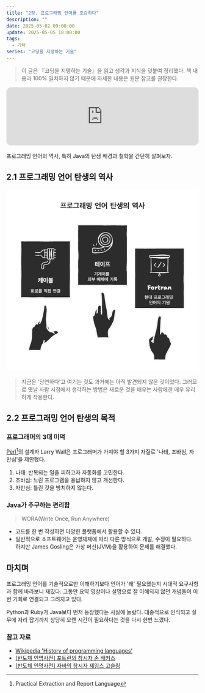 ```yaml
---
title: "2장. 프로그래밍 언어를 조감하다"
description: ""
date: 2025-05-02 09:00:00
update: 2025-05-05 18:00:00
tags:
  - 기타
series: "코딩을 지탱하는 기술"
---
```


> 이 글은 『코딩을 지탱하는 기술』을 읽고 생각과 지식을 덧붙여 정리했다. 책 내용과 100% 일치하지 않기 때문에 자세한 내용은 원문 참고를 권장한다.

<iframe style="border-radius:12px" src="https://open.spotify.com/embed/track/0eu4C55hL6x29mmeAjytzC?utm_source=generator" width="100%" height="152" frameBorder="0" allowfullscreen="" allow="autoplay; clipboard-write; encrypted-media; fullscreen; picture-in-picture" loading="lazy"></iframe>

프로그래밍 언어의 역사, 특히 Java의 탄생 배경과 철학을 간단히 살펴보자.

## 2.1 프로그래밍 언어 탄생의 역사

![프로그래밍 언어 탄생의 역사 <출처: 장태근블로그>](programming-languages-history.png)

> 지금은 '당연하다'고 여기는 것도 과거에는 아직 발견되지 않은 것이었다. 그러므로 옛날 사람 시점에서 생각하는 방법은 새로운 것을 배우는 사람에겐 매우 유리하게 작용한다.

## 2.2 프로그래밍 언어 탄생의 목적

### 프로그래머의 3대 미덕

[Perl](https://www.perl.org/)[^1]의 설계자 Larry Wall은 프로그래머가 가져야 할 3가지 자질로 '나태, 조바심, 자만심'을 제안했다.

1. 나태: 반복되는 일을 피하고자 자동화를 고민한다.
2. 조바심: 느린 프로그램을 용납하지 않고 개선한다.
3. 자만심: 틀린 것을 방치하지 않는다.

### Java가 추구하는 편리함

> WORA(Write Once, Run Anywhere)

- 코드를 한 번 작성하면 다양한 플랫폼에서 활용할 수 있다.
- 일반적으로 소프트웨어는 운영체제에 따라 다른 방식으로 개발, 수정이 필요하다. 하지만 James Gosling은 가상 머신(JVM)을 활용하여 문제를 해결했다.

## 마치며

프로그래밍 언어를 기술적으로만 이해하기보다 언어가 '왜' 필요했는지 시대적 요구사항과 함께 바라보니 재밌다. 
그동안 요약 영상이나 설명으로 잘 이해되지 않던 개념들이 이번 기회로 연결되고 그려지고 있다.

Python과 Ruby가 Java보다 먼저 등장했다는 사실에 놀랐다. 대중적으로 인식되고 실무에 자리 잡기까지 상당히 오랜 시간이 필요하다는 것을 다시 한번 느꼈다.

### 참고 자료

- [Wikipedia 'History of programming languages'](https://en.wikipedia.org/wiki/History_of_programming_languages)
- [[반도체 인명사전] 포트란의 창시자 존 배커스](https://news.skhynix.co.kr/john-backers-founder-of-fortran/)
- [[반도체 인명사전] 자바의 창시자 제임스 고슬링](https://news.skhynix.co.kr/james-gosling-founder-of-java/)

[^1]: Practical Extraction and Report Language